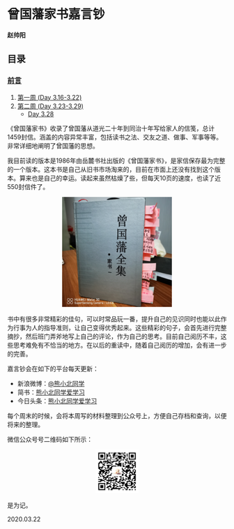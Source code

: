 # 曾国藩家书嘉言钞

**赵帅阳**

## 目录

### [前言](README.md)

1. [第一周 (Day 3.16-3.22)](CHAPTER.01.md)
2. [第二周 (Day 3.23-3.29)](CHAPTER.02.md)
   - [Day 3.28](CHAPTER.02.06.md)



《曾国藩家书》收录了曾国藩从道光二十年到同治十年写给家人的信笺，总计1459封信。涵盖的内容异常丰富，包括读书之法、交友之道、做事、军事等等。非常详细地阐明了曾国藩的思想。

我目前读的版本是1986年由岳麓书社出版的《曾国藩家书》，是家信保存最为完整的一个版本。这本书是自己从旧书市场淘来的，目前在市面上还没有找到这个版本。算来也是自己的幸运。读起来虽然枯燥了些，但每天10页的速度，也读了近550封信件了。

 <div align=center><img width = '50%' height ='50%' src ="https://github.com/zhaoshuaiyang/Notes-Family-Letter-Zeng-Guofan/blob/master/images/cover.jpg?raw=true"/></div>

书中有很多非常精彩的佳句，可以时常品玩一番，提升自己的见识同时也能以此作为行事为人的指导准则，让自己变得优秀起来。这些精彩的句子，会首先进行完整摘抄，然后班门弄斧地写上自己的评论，作为自己的思考。目前自己阅历不丰，这些思考难免有不恰当的地方。在以后的重读中，随着自己阅历的增加，会有进一步的完善。

嘉言钞会在如下的平台每天更新：

  - 新浪微博：[@熊小北同学](https://weibo.com/shuaiyangzhao?is_all=1)
  - 简书：[熊小北同学爱学习](https://www.jianshu.com/u/760869fa7975)
  - 今日头条：[熊小北同学爱学习](https://www.toutiao.com/c/user/3843493285862268/#mid=1662185706205199)
 
 每个周末的时候，会将本周写的材料整理到公众号上，方便自己存档和查询，以便将来的整理。

微信公众号号二维码如下所示：

<div align=center><img width = '20%' height ='20%' src ="https://github.com/zhaoshuaiyang/Notes-Family-Letter-Zeng-Guofan/blob/master/images/wechat.jpg?raw=true?raw=true"/></div>

是为记。


2020.03.22

